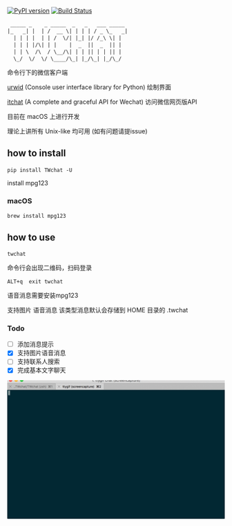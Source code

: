 [![PyPI version](https://badge.fury.io/py/TWchat.svg)](https://badge.fury.io/py/TWchat) [![Build Status](https://travis-ci.org/huanglizhuo/TWchat.svg?branch=master)](https://travis-ci.org/huanglizhuo/TWchat)

```Text
 _____ _    _ _____  _   _   ___ _____ 
|_   _| |  | /  __ \| | | | / _ \_   _|
  | | | |  | | /  \/| |_| |/ /_\ \| |  
  | | | |/\| | |    |  _  ||  _  || |  
  | | \  /\  / \__/\| | | || | | || |  
  \_/  \/  \/ \____/\_| |_/\_| |_/\_/  
```

命令行下的微信客户端

[urwid](https://github.com/urwid/urwid) (Console user interface library for Python) 绘制界面

[itchat](https://github.com/littlecodersh/ItChat) (A complete and graceful API for Wechat) 访问微信网页版API

目前在 macOS 上进行开发

理论上讲所有 Unix-like 均可用 (如有问题请提issue)

## how to install 

```
pip install TWchat -U
```

install mpg123
 
### macOS

```
brew install mpg123
```

## how to use

```
twchat
```

命令行会出现二维码，扫码登录

``` 
ALT+q  exit twchat
```

语音消息需要安装mpg123

支持图片 语音消息 该类型消息默认会存储到 HOME 目录的 .twchat

### Todo

- [ ] 添加消息提示
- [x] 支持图片语音消息
- [ ] 支持联系人搜索
- [x] 完成基本文字聊天

![demo](./demo.gif "demo")
